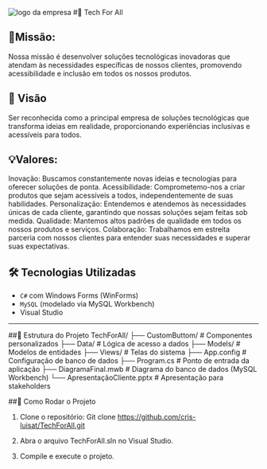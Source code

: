 ![logo da empresa](https://github.com/cris-luisat/Tech-For-All/blob/main/Colorful%20Illustrative%203D%20Robot%20Artificial%20Intelligence%20Logo.png)
#🧠 Tech For All

## 🚀Missão:
Nossa missão é desenvolver soluções tecnológicas inovadoras que atendam às necessidades específicas de nossos clientes, promovendo acessibilidade e inclusão em todos os nossos produtos. 

 ## 🌟 Visão
Ser reconhecida como a principal empresa de soluções tecnológicas que transforma ideias em realidade, proporcionando experiências inclusivas e acessíveis para todos.

## 💡Valores:
Inovação: Buscamos constantemente novas ideias e tecnologias para oferecer soluções de ponta.
Acessibilidade: Comprometemo-nos a criar produtos que sejam acessíveis a todos, independentemente de suas habilidades.
Personalização: Entendemos e atendemos às necessidades únicas de cada cliente, garantindo que nossas soluções sejam feitas sob medida.
Qualidade: Mantemos altos padrões de qualidade em todos os nossos produtos e serviços.
Colaboração: Trabalhamos em estreita parceria com nossos clientes para entender suas necessidades e superar suas expectativas.

## 🛠️ Tecnologias Utilizadas

- `C#` com Windows Forms (WinForms)
- `MySQL` (modelado via MySQL Workbench)
- Visual Studio

---

 ##📁 Estrutura do Projeto
TechForAll/
├── CustomButtom/ # Componentes personalizados
├── Data/ # Lógica de acesso a dados
├── Models/ # Modelos de entidades
├── Views/ # Telas do sistema
├── App.config # Configuração de banco de dados
├── Program.cs # Ponto de entrada da aplicação
├── DiagramaFinal.mwb # Diagrama do banco de dados (MySQL Workbench)
└── ApresentaçãoCliente.pptx # Apresentação para stakeholders

##🚀 Como Rodar o Projeto

1.	Clone o repositório: 
Git clone https://github.com/cris-luisat/TechForAll.git

2.	Abra o arquivo TechForAll.sln no Visual Studio.

3.	Compile e execute o projeto. 

